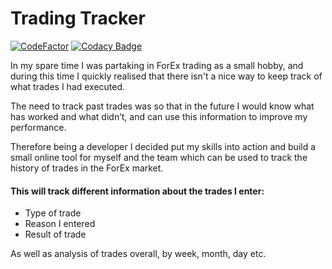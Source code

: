 # Trading Tracker

[![CodeFactor](https://www.codefactor.io/repository/github/jahidulpabelislam/trading-tracker/badge?style=flat-square)](https://www.codefactor.io/repository/github/jahidulpabelislam/trading-tracker/)
[![Codacy Badge](https://api.codacy.com/project/badge/Grade/570f7ca4dce147628cce7b4d79618c74)](https://www.codacy.com/app/jahidulpabelislam/trading-tracker?utm_source=github.com&amp;utm_medium=referral&amp;utm_content=jahidulpabelislam/trading-tracker&amp;utm_campaign=Badge_Grade)

In my spare time I was partaking in ForEx trading as a small hobby, and during this time I quickly realised that there isn't a nice way to keep track of what trades I had executed.

The need to track past trades was so that in the future I would know what has worked and what didn’t, and can use this information to improve my performance.

Therefore being a developer I decided put my skills into action and build a small online tool for myself and the team which can be used to track the history of trades in the ForEx market.

#### This will track different information about the trades I enter:

-   Type of trade
-   Reason I entered
-   Result of trade

As well as analysis of trades overall, by week, month, day etc.
